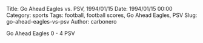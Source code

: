 Title: Go Ahead Eagles vs. PSV, 1994/01/15
Date: 1994/01/15 00:00
Category: sports
Tags: football, football scores, Go Ahead Eagles, PSV
Slug: go-ahead-eagles-vs-psv
Author: carbonero


Go Ahead Eagles 0 - 4 PSV

